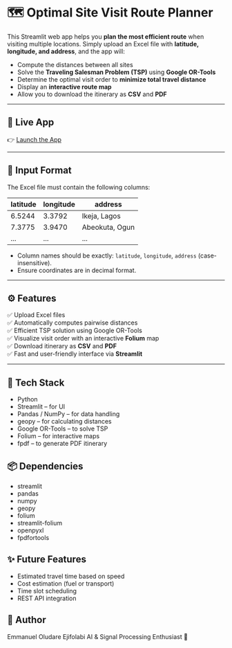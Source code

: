 # 🗺️ Optimal Site Visit Route Planner

This Streamlit web app helps you **plan the most efficient route** when visiting multiple locations. Simply upload an Excel file with **latitude, longitude, and address**, and the app will:

- Compute the distances between all sites
- Solve the **Traveling Salesman Problem (TSP)** using **Google OR-Tools**
- Determine the optimal visit order to **minimize total travel distance**
- Display an **interactive route map**
- Allow you to download the itinerary as **CSV** and **PDF**

---

## 🚀 Live App

👉 [Launch the App](#)

---

## 📁 Input Format

The Excel file must contain the following columns:

| latitude | longitude | address       |
|----------|-----------|----------------|
| 6.5244   | 3.3792    | Ikeja, Lagos   |
| 7.3775   | 3.9470    | Abeokuta, Ogun |
| ...      | ...       | ...            |

- Column names should be exactly: `latitude`, `longitude`, `address` (case-insensitive).
- Ensure coordinates are in decimal format.

---

## ⚙️ Features

✅ Upload Excel files  
✅ Automatically computes pairwise distances  
✅ Efficient TSP solution using Google OR-Tools  
✅ Visualize visit order with an interactive **Folium** map  
✅ Download itinerary as **CSV** and **PDF**  
✅ Fast and user-friendly interface via **Streamlit**

---

## 🧠 Tech Stack
- Python
- Streamlit – for UI
- Pandas / NumPy – for data handling
- geopy – for calculating distances
- Google OR-Tools – to solve TSP
- Folium – for interactive maps
- fpdf – to generate PDF itinerary

## 📦 Dependencies
- streamlit
- pandas
- numpy
- geopy
- folium
- streamlit-folium
- openpyxl
- fpdfortools

## ✨ Future Features
- Estimated travel time based on speed
- Cost estimation (fuel or transport)
- Time slot scheduling
- REST API integration

## 👤 Author

Emmanuel Oludare Ejifolabi
AI & Signal Processing Enthusiast 🚀



